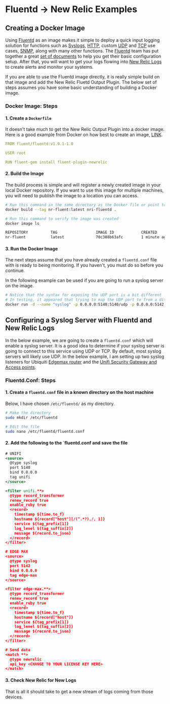 # Fluentd -> New Relic Examples

## Creating a Docker Image

Using [Fluentd](https://www.fluentd.org/) as an image makes it simple to deploy a quick input logging solution for functions such as [Syslogs](https://docs.fluentd.org/input/syslog), [HTTP](https://docs.fluentd.org/input/http), custom [UDP](https://docs.fluentd.org/input/udp) and [TCP](https://docs.fluentd.org/input/tcp) use cases, [SNMP](https://github.com/iij/fluent-plugin-snmp), along with many other functions. The [Fluentd](https://www.fluentd.org/) team has put together a great [set of documents](https://docs.fluentd.org/container-deployment) to help you get their basic configuration setup. After that, you will want to get your logs flowing into [New Relic Logs](https://docs.newrelic.com/docs/logs/new-relic-logs/get-started/introduction-new-relic-logs) to create alerts and monitor your systems.

If you are able to use the Fluentd image directly, it is really simple build on that image and add the New Relic Fluetd Output Plugin. The below set of steps assumes you have some basic understanding of building a Docker image.

### Docker Image: Steps

#### 1. Create a `Dockerfile`

It doesn't take much to get the New Relic Output Plugin into a docker image. Here is a good example from Docker on how best to create an image, [LINK](https://docs.docker.com/develop/develop-images/dockerfile_best-practices/).

```yaml
FROM fluent/fluentd:v1.9.1-1.0

USER root

RUN fluent-gem install fluent-plugin-newrelic
```

#### 2. Build the Image

The build process is simple and will register a newly created image in your local Docker repository. If you want to use this image for multiple machines, you will need to publish the image to a location you can access.

```bash
# Run this command in the same directory as the Docker file or point to its location
docker build --tag nr-fluent:latest nri-fluentd .

# Run this command to verify the image was created
docker image ls

REPOSITORY          TAG                 IMAGE ID            CREATED             SIZE
nr-fluent           latest              70c388b63afc        1 minute ago        44.9MB
```

#### 3. Run the Docker Image

The next steps assume that you have already created a `fluentd.conf` file with is ready to being monitoring. If you haven't, you must do so before you continue.

In the following example can be used if you are going to run a syslog server on the image.

```bash
# Notice that the syntax for exposing the UDP port is a bit different
# In testing, it appeared that trying to map the UDP port to from a different one configured in the Fluentd config file didn't work as expected
docker run -d --name "syslog" -p 0.0.0.0:5140:5140/udp -p 0.0.0.0:5142:5142/udp -v /etc/fluentd:/fluentd/etc -e FLUENTD_CONF=fluentd.conf nr-fluent:latest
```

## Configuring a Syslog Server with Fluentd and New Relic Logs

In the below example, we are going to create a `fluentd.conf` which will enable a syslog server. It is a good idea to determine if your syslog server is going
to connect to this service using UDP or TCP. By default, most syslog servers will likely use UDP. In the below example, I am setting up two syslog listeners for
Ubiquiti [Edgemax router](https://help.ubnt.com/hc/en-us/articles/204975904-EdgeRouter-Remote-Syslog-Server-for-System-Logs) and the [Unifi Security Gateway and Access points](https://community.ui.com/questions/syslog-server-and-unifi-logs/bbde4318-e73f-4efe-b1b9-ae11319cc1d9).

### Fluentd.Conf: Steps

#### 1. Create a `fluentd.conf` file in a known directory on the host machine

Below, I have chosen `/etc/fluentd/` as my directory.

```bash
# Make the directory
sudo mkdir /etc/fluentd

# Edit the file
sudo nano /etc/fluentd/fluentd.conf
```

#### 2. Add the following to the `fluentd.conf and save the file

```xml
# UNIFI
<source>
  @type syslog
  port 5140
  bind 0.0.0.0
  tag unifi
</source>

<filter unifi.**>
  @type record_transformer
  renew_record true
  enable_ruby true
  <record>
    timestamp ${time.to_f}
    hostname ${record["host"][/(^.*?),/, 1]}
    service ${tag_prefix[1]}
    log_level ${tag_suffix[2]}
    message ${record.to_json}
  </record>
</filter>

# EDGE MAX
<source>
  @type syslog
  port 5142
  bind 0.0.0.0
  tag edge-max
</source>

<filter edge-max.**>
  @type record_transformer
  renew_record true
  enable_ruby true
  <record>
    timestamp ${time.to_f}
    hostname ${record["host"]}
    service ${tag_prefix[1]}
    log_level ${tag_suffix[2]}
    message ${record.to_json}
  </record>
</filter>

# Send data
<match **>
  @type newrelic
  api_key <CHANGE TO YOUR LICENSE KEY HERE>
</match>
```

#### 3. Check New Relic for New Logs

That is all it should take to get a new stream of logs coming from those devices.
